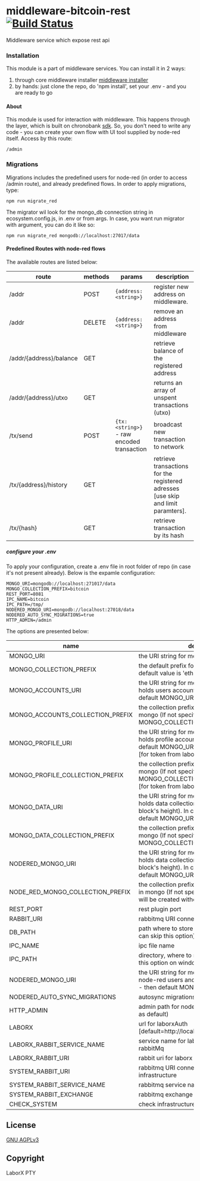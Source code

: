 # middleware-bitcoin-rest [![Build Status](https://travis-ci.org/ChronoBank/middleware-bitcoin-rest.svg?branch=master)](https://travis-ci.org/ChronoBank/middleware-bitcoin-rest)
 
Middleware service which expose rest api

### Installation

This module is a part of middleware services. You can install it in 2 ways:

1) through core middleware installer  [middleware installer](https://www.npmjs.com/package/chronobank-middleware)
2) by hands: just clone the repo, do 'npm install', set your .env - and you are ready to go

#### About
This module is used for interaction with middleware. This happens through the layer, which is built on chronobank [sdk](https://github.com/ChronoBank/middleware-service-sdk).
So, you don't need to write any code - you can create your own flow with UI tool supplied by node-red itself. Access by this route:
```
/admin
````


### Migrations
Migrations includes the predefined users for node-red (in order to access /admin route), and already predefined flows.
In order to apply migrations, type:
```
npm run migrate_red
```
The migrator wil look for the mongo_db connection string in ecosystem.config.js, in .env or from args. In case, you want run migrator with argument, you can do it like so:
```
npm run migrate_red mongodb://localhost:27017/data
```

#### Predefined Routes with node-red flows


The available routes are listed below:

| route | methods | params | description |
| ------ | ------ | ------ | ------ |
| /addr   | POST | ``` {address: <string>} ``` | register new address on middleware.
| /addr   | DELETE | ``` {address: <string>} ``` | remove an address from middleware
| /addr/{address}/balance   | GET |  | retrieve balance of the registered address
| /addr/{address}/utxo   | GET | |returns an array of unspent transactions (utxo)
| /tx/send   | POST |  ``` {tx: <string>} ``` - raw encoded transaction | broadcast new transaction to network
| /tx/{address}/history   | GET |  | retrieve transactions for the registered adresses [use skip and limit paramters].
| /tx/{hash}   | GET |  | retrieve transaction by its hash


##### сonfigure your .env

To apply your configuration, create a .env file in root folder of repo (in case it's not present already).
Below is the expamle configuration:

```
MONGO_URI=mongodb://localhost:271017/data
MONGO_COLLECTION_PREFIX=bitcoin
REST_PORT=8081
IPC_NAME=bitcoin
IPC_PATH=/tmp/
NODERED_MONGO_URI=mongodb://localhost:27018/data
NODERED_AUTO_SYNC_MIGRATIONS=true
HTTP_ADMIN=/admin
```

The options are presented below:

| name | description|
| ------ | ------ |
| MONGO_URI   | the URI string for mongo connection
| MONGO_COLLECTION_PREFIX   | the default prefix for all mongo collections. The default value is 'eth'
| MONGO_ACCOUNTS_URI   | the URI string for mongo connection, which holds users accounts (if not specified, then default MONGO_URI connection will be used)
| MONGO_ACCOUNTS_COLLECTION_PREFIX   | the collection prefix for accounts collection in mongo (If not specified, then the default MONGO_COLLECTION_PREFIX will be used)
| MONGO_PROFILE_URI   | the URI string for mongo connection, which holds profile accounts (if not specified, then default MONGO_URI connection will be used) [for token from laborx]
| MONGO_PROFILE_COLLECTION_PREFIX   | the collection prefix for profile collection in mongo (If not specified, then the default MONGO_COLLECTION_PREFIX will be used) [for token from laborx]
| MONGO_DATA_URI   | the URI string for mongo connection, which holds data collections (for instance, processed block's height). In case, it's not specified, then default MONGO_URI connection will be used)
| MONGO_DATA_COLLECTION_PREFIX   | the collection prefix for data collections in mongo (If not specified, then the default MONGO_COLLECTION_PREFIX will be used)
| NODERED_MONGO_URI   | the URI string for mongo connection, which holds data collections (for instance, processed block's height). In case, it's not specified, then default MONGO_URI connection will be used)
| NODE_RED_MONGO_COLLECTION_PREFIX   | the collection prefix for node-red collections in mongo (If not specified, then the collections will be created without prefix)
| REST_PORT   | rest plugin port
| RABBIT_URI   | rabbitmq URI connection string
| DB_PATH   | path where to store db (with memory db you can skip this option)
| IPC_NAME   | ipc file name
| IPC_PATH   | directory, where to store ipc file (you can skip this option on windows)
| NODERED_MONGO_URI   | the URI string for mongo collection for keeping node-red users and flows (optional, if omitted - then default MONGO_URI will be used)
| NODERED_AUTO_SYNC_MIGRATIONS   | autosync migrations on start (default = yes)
| HTTP_ADMIN | admin path for nodered or false (if not publish as default)
| LABORX | url for laborxAuth [default=http://localhost:3001/api/v1/security]
| LABORX_RABBIT_SERVICE_NAME | service name for laborx[exchange=events] in rabbitMq 
| LABORX_RABBIT_URI | rabbit uri for laborx [exchange=events]
| SYSTEM_RABBIT_URI   | rabbitmq URI connection string for infrastructure
| SYSTEM_RABBIT_SERVICE_NAME   | rabbitmq service name for infrastructure
| SYSTEM_RABBIT_EXCHANGE   | rabbitmq exchange name for infrastructure
| CHECK_SYSTEM | check infrastructure or not (default = true)


License
----
 [GNU AGPLv3](LICENSE)

Copyright
----
LaborX PTY
